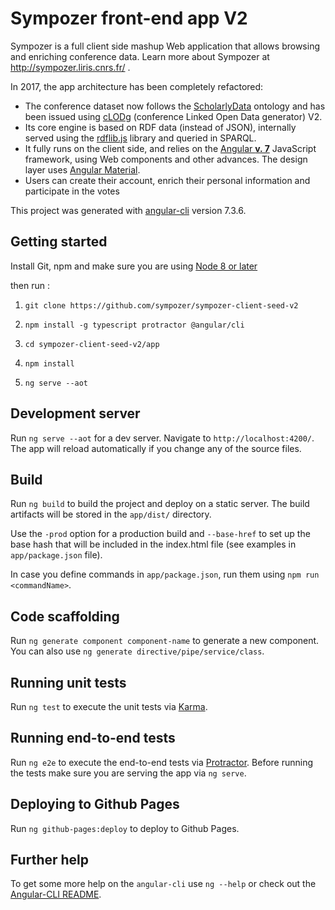 # Sympozer front-end app V2

Sympozer is a full client side mashup Web application that allows browsing and enriching conference data. Learn more about Sympozer at http://sympozer.liris.cnrs.fr/ .

In 2017, the app architecture has been completely refactored:

  * The conference dataset now follows the <a href="http://www.scholarlydata.org/">ScholarlyData</a> ontology and has been issued using <a href="https://github.com/anuzzolese/cLODg2">cLODg</a> (conference Linked Open Data generator) V2.
  * Its core engine is based on RDF data (instead of JSON), internally served using the <a href="https://github.com/linkeddata/rdflib.js/">rdflib.js</a> library and queried in SPARQL.
  * It fully runs on the client side, and relies on the <a href="https://v7.angular.io/">Angular **v. 7**</a> JavaScript framework, using Web components and other advances. The design layer uses <a href="https://material.angular.io/">Angular Material</a>.
  * Users can create their account, enrich their personal information and participate in the votes
<!--  * Admins can get usage stats through the Piwik system -->

This project was generated with [angular-cli](https://github.com/angular/angular-cli) version 7.3.6.

## Getting started

Install Git, npm and make sure you are using [Node 8 or later](https://www.hostingadvice.com/how-to/update-node-js-latest-version/)

then run :

1. `git clone https://github.com/sympozer/sympozer-client-seed-v2 `

2. `npm install -g typescript protractor @angular/cli`

3. `cd sympozer-client-seed-v2/app`

4. `npm install`

5. `ng serve --aot`

## Development server

Run `ng serve --aot` for a dev server. Navigate to `http://localhost:4200/`. The app will reload automatically if you change any of the source files.

## Build

Run `ng build` to build the project and deploy on a static server. The build artifacts will be stored in the `app/dist/` directory.

Use the `-prod` option for a production build and `--base-href` to set up the base hash that will be included in the index.html file (see examples in `app/package.json` file).

In case you define commands in `app/package.json`, run them using `npm run <commandName>`.

## Code scaffolding

Run `ng generate component component-name` to generate a new component. You can also use `ng generate directive/pipe/service/class`.

## Running unit tests

Run `ng test` to execute the unit tests via [Karma](https://karma-runner.github.io).

## Running end-to-end tests

Run `ng e2e` to execute the end-to-end tests via [Protractor](http://www.protractortest.org/). 
Before running the tests make sure you are serving the app via `ng serve`.

## Deploying to Github Pages

Run `ng github-pages:deploy` to deploy to Github Pages.

## Further help

To get some more help on the `angular-cli` use `ng --help` or check out the [Angular-CLI README](https://github.com/angular/angular-cli/blob/master/README.md).
